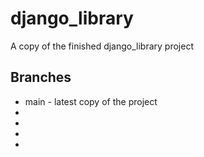 # django_library
A copy of the finished django_library project


## Branches
- main - latest copy of the project
- 
-
-
-
